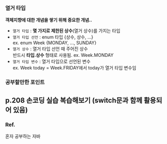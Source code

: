 ### 열거 타입 ###
**객체지향에 대한 개념을 쌓기 위해 중요한 개념..**<br>
- `열거 타입` : **몇 가지로 제한된 상수**(열거 상수)를 가지는 타입 <br>
- `열거 타입 선언` : enum 타입 {상수, 상수, ...} <br>
ex. enum Week {MONDAY, ..., SUNDAY} <br>
- `열거 상수` : 열거 타입 선언 때 주어진 상수<br>
반드시 **타입.상수** 형태로 사용됨. ex. Week.MONDAY
- `열거 타입 변수` : 열거 타입으로 선언된 변수<br>
ex. Week today = Week.FRIDAY에서 today가 열거 타입 변수임<br>

### 공부할만한 포인트 ###
p.208 손코딩 실습 복습해보기 (switch문과 함께 활용되어 있음)
---
### Ref. ###
혼자 공부하는 자바
